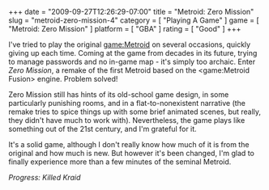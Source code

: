 +++
date = "2009-09-27T12:26:29-07:00"
title = "Metroid: Zero Mission"
slug = "metroid-zero-mission-4"
category = [ "Playing A Game" ]
game = [ "Metroid: Zero Mission" ]
platform = [ "GBA" ]
rating = [ "Good" ]
+++

I've tried to play the original <game:Metroid> on several occasions, quickly giving up each time.  Coming at the game from decades in its future, trying to manage passwords and no in-game map - it's simply too archaic.  Enter <i>Zero Mission</i>, a remake of the first Metroid based on the <game:Metroid Fusion> engine.  Problem solved!

Zero Mission still has hints of its old-school game design, in some particularly punishing rooms, and in a flat-to-nonexistent narrative (the remake tries to spice things up with some brief animated scenes, but really, they didn't have much to work with).  Nevertheless, the game plays like something out of the 21st century, and I'm grateful for it.

It's a solid game, although I don't really know how much of it is from the original and how much is new.  But however it's been changed, I'm glad to finally experience more than a few minutes of the seminal Metroid.

<i>Progress: Killed Kraid</i>